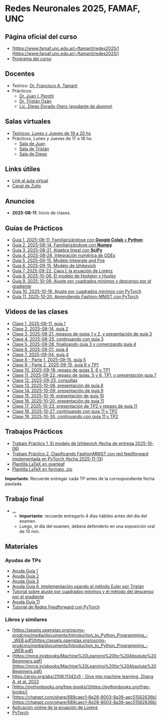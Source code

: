 # Redes Neuronales 2025, FAMAF, UNC

## Página oficial del curso

* [https://www.famaf.unc.edu.ar/~ftamarit/redes2025/](https://www.famaf.unc.edu.ar/~ftamarit/redes2025/)
* [Programa del curso](http://www.famaf.unc.edu.ar/~ftamarit/redes2024/programa_redes_neuronales_2024.pdf)

## Docentes

* Teórico: [Dr. Francisco A. Tamarit](mailto:francisco.tamarit@unc.edu.ar)
* Prácticos:
  * [Dr. Juan I. Perotti](mailto:juan.perotti@unc.edu.ar) 
  * [Dr. Tristán Osán](mailto:tristan.osan@unc.edu.ar)
  * [Lic. Diego Dorado Otero (ayudante de alumno)](mailto:diego.dorado@mi.unc.edu.ar)  

## Salas virtuales

* [Teóricos, Lunes y Jueves de 19 a 20 hs](https://meet.google.com/mzi-bvbq-fch)
* Prácticos, Lunes y Jueves de 17 a 18 hs:
  * [Sala de Juan](https://meet.google.com/mxn-kaid-oxe)
  * [Sala de Tristán]()
  * [Sala de Diego]()
  
## Links útiles

* [Link al aula virtual]()
* [Canal de Zulip](https://famaf.zulipchat.com/#narrow/channel/522295-redes-neuronales-2025-estudiantes/topic/channel.20events)
  
## Anuncios

* **2025-08-11**: Inicio de clases.

## Guías de Prácticos

* [Guía 1, 2025-08-11, Familiarizándose con **Google Colab** y **Python**](https://colab.research.google.com/drive/1F82Nj-WdqczwErTRvow9Gf_jtB_tMj_X?usp=drive_link)
* [Guía 2, 2025-08-14, Familiarizándose con **Numpy**](https://colab.research.google.com/drive/1KM49M87H_w7JJFeyGH5cbmfXoKhhZ5O1?usp=drive_link)
* [Guía 3, 2025-08-21, Algebra lineal con **SciPy**](https://colab.research.google.com/drive/1h_tyC0O1xfNExudhRgaBj2E5ZNwjHAKB?usp=drive_link)
* [Guía 4, 2025-08-28, Integración numérica de ODEs](https://colab.research.google.com/drive/13jatOos-0V3I8EIif4F0Jyc0YKItkbJc?usp=drive_link)
* [Guía 5, 2025-09-15, Modelo Integrate and Fire](https://colab.research.google.com/drive/1a3x6z0mjGKBRgfipwIdORcnNbIG3eFa-?usp=drive_link)
* [Guía 6, 2025-09-15, Modelo de Izhikevich](https://colab.research.google.com/drive/193WxTshRiADhNt7OjdCcjlMNyf5TfS8y?usp=drive_link)
* [Guía 7, 2025-09-22, Caos I: la ecuación de Lorenz](https://colab.research.google.com/drive/1K3oB8Vy0Il4HWRw0RnCgi3gaTLOhzLBD?usp=drive_link)
* [Guía 8, 2025-10-06, El modelo de Hodgkin y Huxley](https://colab.research.google.com/drive/1QoRgHjWS0JVmEAO309asKLRus9uQk2D2?usp=drive_link)
* [Guía 9, 2025-10-09, Ajuste por cuadrados mínimos y descenso por el gradiente](https://drive.google.com/file/d/1DzftjnndFx9sYGuZFdEPY-vriyfryA5P/view?usp=drive_link)
* [Guía 10, 2025-10-16, Ajuste por cuadrados mínimos con PyTorch](https://colab.research.google.com/drive/1oqcYNzpCuHAgKe76p0JAy9Re6hk2SgCu?usp=drive_link)
* [Guía 11, 2025-10-20, Aprendiendo Fashion-MNIST con PyTorch](https://colab.research.google.com/drive/1eWDp9GA7qVOkG1bieH-9TJl6nUzqMSEk?usp=drive_link)

## Videos de las clases

* [Clase 1, 2025-08-11, guía 1](https://drive.google.com/file/d/1igUGpX3Kys-H3NIXZPWOsdHA6l3qE0sw/view?usp=sharing)
* [Clase 2, 2025-08-14, guía 2](https://drive.google.com/file/d/19GUpJVBQw6epE5SxNbPTGRQkoPosAFuU/view?usp=drive_link)
* [Clase 3, 2025-08-21, repasos de guías 1 y 2, y presentación de guía 3](https://drive.google.com/file/d/1iVadAckaOTHxm0YqVVyuElxzzifdSph7/view?usp=drive_link)
* [Clase 4, 2025-08-25, continuando con guia 3](https://drive.google.com/file/d/1JwX-RZLcmQIr_Lb-Iig8pbdOZoQxRFKI/view?usp=drive_link)
* [Clase 5, 2025-08-28, finalizando guía 3 y comenzando guía 4](https://drive.google.com/file/d/1WsCbRqWPXCn-hEYTbcYNtZrEQZlw0BYd/view?usp=drive_link)
* [Clase 6, 2025-09-01, guía 4](https://drive.google.com/file/d/1h5bv0p5LXiVzAj2mk1XB3Di-zVANUOIB/view?usp=drive_link)
* [Clase 7, 2025-09-04, guía 4](https://drive.google.com/file/d/1r4xc7u-PhyXE6Cxpdzl0SC-TS4gFCpU6/view?usp=drive_link)
* [Clase 8 - Parte 1, 2025-09-15, guía 5](https://drive.google.com/file/d/1vdL2XplPKiUWLw_gkT-22ZX9OtZu2-uk/view?usp=drive_link)
* [Clase 9 - Parte 2, 2025-09-15, guía 6 y TP1](https://drive.google.com/file/d/1N0a0jVW1O1uF6PV1dbkZJAGtHEnzQDib/view?usp=drive_link)
* [Clase 10, 2025-09-18, repaso de guías 5, 6 y TP1](https://drive.google.com/file/d/1BomRFber9BjdmuKUMEHaZzA9Dgf1s4CE/view?usp=drive_link)
* [Clase 11, 2025-09-22, repaso de guías, 5 y 6, TP1, y presentación guía 7](https://drive.google.com/file/d/1p1qowwzgASxyl5WixpxUJTxyh5X1DiId/view?usp=drive_link)
* [Clase 12, 2025-09-25, consultas](https://drive.google.com/file/d/11QeYHrDPU-ETpbVmsDaN9Ph9-gy3Jska/view?usp=drive_link)
* [Clase 13, 2025-10-06, presentación de guía 8](https://drive.google.com/file/d/17-OHKSIcrIpSlVSicdsFlTqb_oOuGUFw/view?usp=drive_link)
* [Clase 14, 2025-10-09, presentación de guía 9](https://drive.google.com/file/d/1uKPxIhdX4DwkJDJL7KJpCBTS72Pg0fDy/view?usp=drive_link)
* [Clase 15, 2025-10-16, presentación de guía 10](https://drive.google.com/file/d/1YVZ02GoEWNp3fFHA1qaMuj5ZmWSxYFYa/view?usp=drive_link)
* [Clase 16, 2025-10-20, presentación de guía 11](https://drive.google.com/file/d/1v2A4hHdOpI9cozVfvDTw3LvqORZR6fdf/view?usp=drive_link)
* [Clase 17, 2025-10-23, presentación de TP2 y repaso de guía 11](https://drive.google.com/file/d/1V6MXE3wvRRD21g-BcTXFsm8aBVKdXLv5/view?usp=drive_link)
* [Clase 18, 2025-10-27, continuando con guía 11 y TP2](https://drive.google.com/file/d/1cDY-cWsp_qAeUI6-UtUFsz0-3xvFSST6/view?usp=drive_link)
* [Clase 19, 2025-10-30, continuando con guia 11 y TP2](https://drive.google.com/file/d/1N46JWdDzlQSOVBA3JhvPzmYf-w50hwkG/view?usp=sharing)

## Trabajos Prácticos

* [Trabajo Práctico 1, El modelo de Izhikevich (fecha de entrega 2025-10-06)](https://github.com/jipphysics/redes-neuronales-2025/blob/main/tp1-2025.pdf)
* [Trabajo Práctico 2, Clasificando FashionMNIST con red feedforward implementada en PyTorch (fecha 2025-11-13)](https://github.com/jipphysics/redes-neuronales-2025/blob/main/tp2-2025.pdf)
* [Plantilla LaTeX en overleaf](https://www.overleaf.com/read/qwctszcmgpkn#ed2041)
* [Plantilla LaTeX en formato .zip](https://github.com/jipphysics/redes-neuronales-2025/blob/main/plantilla-tp.zip)

**Importante**: Recuerde entregar cada TP antes de la correspondiente fecha pautada.

## Trabajo final

* [...](TODO)
  * **Importante**: recuerde entregarlo 4 días hábiles antes del día del examen.
  * Luego, el día del examen, deberá defenderlo en una exposición oral de 10 min.
  
## Materiales

### Ayudas de TPs

* [Ayuda Guía 1](https://github.com/jipphysics/redes-neuronales-2025/blob/main/tutoriales/Ayudas_GUIA_1_TMO_v2.pdf)
* [Ayuda Guía 2](https://github.com/jipphysics/redes-neuronales-2025/blob/main/tutoriales/Ayudas_GUIA_2_TMO_v2.pdf)
* [Ayuda Guía 3](https://github.com/jipphysics/redes-neuronales-2025/blob/main/tutoriales/Ayudas_GUIA_3_TMO_v5.pdf)
* [Ayuda Guía 6, implementación usando el método Euler por Tristán](https://github.com/jipphysics/redes-neuronales-2025/blob/main/tutoriales/modelo_Izhikevich_Euler_method_TMO_v2.ipynb)
* [Tutorial sobre ajuste por cuadrados mínimos y el método del descenso por el gradiente](https://github.com/jipphysics/redes-neuronales-2025/blob/main/tutoriales/Tutorial_regresion_TMO_corto_v16.pdf)
* [Ayuda Guía 11](https://github.com/jipphysics/redes-neuronales-2025/blob/main/tutoriales/Ayudas_GUIA_11_Clasif_Fashion-MNIST_TMO_v8.pdf)
* [Tutorial de Redes Feedforward con PyTorch](https://github.com/jipphysics/redes-neuronales-2025/blob/main/tutoriales/Redes_FF_Pytorch_TMO_v3.pdf)

### Libros y similares

* [https://assets.openstax.org/oscms-prodcms/media/documents/Introduction_to_Python_Programming_-_WEB.pdf](https://assets.openstax.org/oscms-prodcms/media/documents/Introduction_to_Python_Programming_-_WEB.pdf)
* [https://mrce.in/ebooks/Machine%20Learning%20for%20Absolute%20Beginners.pdf](https://mrce.in/ebooks/Machine%20Learning%20for%20Absolute%20Beginners.pdf)
* [https://arxiv.org/abs/2106.11342v5 - Dive into machine learning, Zhang A. et al. 2023](https://arxiv.org/abs/2106.11342v5)
* [https://pythonbooks.org/free-books/](https://pythonbooks.org/free-books/)
* [https://chatgpt.com/share/689caec1-6e28-8003-8a39-aec51562636b](https://chatgpt.com/share/689caec1-6e28-8003-8a39-aec51562636b)
* [Aplicación online de la ecuación de Lorenz](http://www.malinc.se/m/Lorenz.php)
* [PyTorch](https://docs.pytorch.org/tutorials/beginner/blitz/tensor_tutorial.html)
